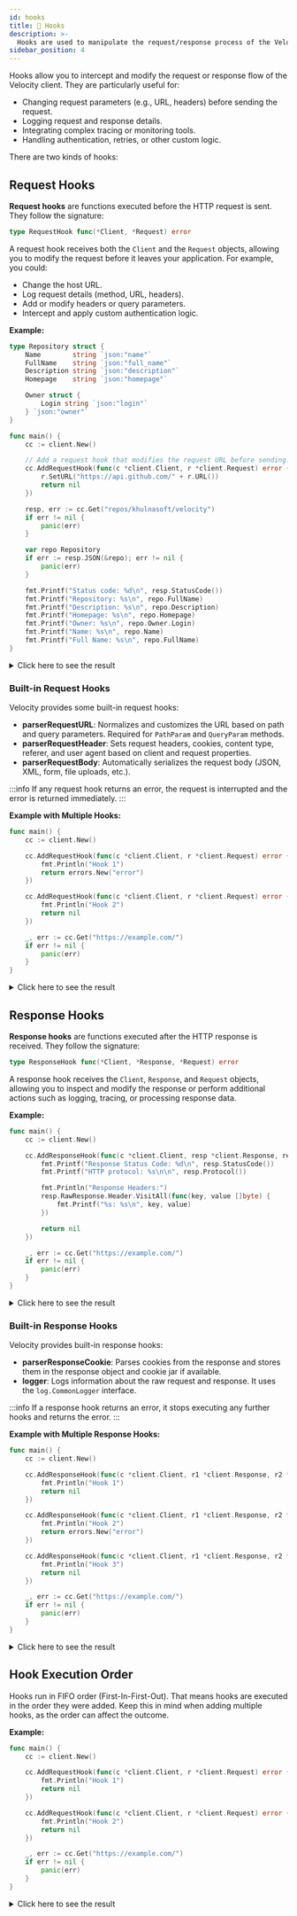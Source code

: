 ```yaml
---
id: hooks
title: 🎣 Hooks
description: >-
  Hooks are used to manipulate the request/response process of the Velocity client.
sidebar_position: 4
---
```


Hooks allow you to intercept and modify the request or response flow of the Velocity client. They are particularly useful for:

- Changing request parameters (e.g., URL, headers) before sending the request.
- Logging request and response details.
- Integrating complex tracing or monitoring tools.
- Handling authentication, retries, or other custom logic.

There are two kinds of hooks:

## Request Hooks

**Request hooks** are functions executed before the HTTP request is sent. They follow the signature:

```go
type RequestHook func(*Client, *Request) error
```

A request hook receives both the `Client` and the `Request` objects, allowing you to modify the request before it leaves your application. For example, you could:

- Change the host URL.
- Log request details (method, URL, headers).
- Add or modify headers or query parameters.
- Intercept and apply custom authentication logic.

**Example:**

```go
type Repository struct {
    Name        string `json:"name"`
    FullName    string `json:"full_name"`
    Description string `json:"description"`
    Homepage    string `json:"homepage"`

    Owner struct {
        Login string `json:"login"`
    } `json:"owner"`
}

func main() {
    cc := client.New()

    // Add a request hook that modifies the request URL before sending.
    cc.AddRequestHook(func(c *client.Client, r *client.Request) error {
        r.SetURL("https://api.github.com/" + r.URL())
        return nil
    })

    resp, err := cc.Get("repos/khulnasoft/velocity")
    if err != nil {
        panic(err)
    }

    var repo Repository
    if err := resp.JSON(&repo); err != nil {
        panic(err)
    }

    fmt.Printf("Status code: %d\n", resp.StatusCode())
    fmt.Printf("Repository: %s\n", repo.FullName)
    fmt.Printf("Description: %s\n", repo.Description)
    fmt.Printf("Homepage: %s\n", repo.Homepage)
    fmt.Printf("Owner: %s\n", repo.Owner.Login)
    fmt.Printf("Name: %s\n", repo.Name)
    fmt.Printf("Full Name: %s\n", repo.FullName)
}
```

<details>
<summary>Click here to see the result</summary>

```plaintext
Status code: 200
Repository: khulnasoft/velocity
Description: ⚡️ Express inspired web framework written in Go
Homepage: https://khulnasoft.com
Owner: khulnasoft
Name: velocity
Full Name: khulnasoft/velocity
```

</details>

### Built-in Request Hooks

Velocity provides some built-in request hooks:

- **parserRequestURL**: Normalizes and customizes the URL based on path and query parameters. Required for `PathParam` and `QueryParam` methods.
- **parserRequestHeader**: Sets request headers, cookies, content type, referer, and user agent based on client and request properties.
- **parserRequestBody**: Automatically serializes the request body (JSON, XML, form, file uploads, etc.).

:::info
If any request hook returns an error, the request is interrupted and the error is returned immediately.
:::

**Example with Multiple Hooks:**

```go
func main() {
    cc := client.New()

    cc.AddRequestHook(func(c *client.Client, r *client.Request) error {
        fmt.Println("Hook 1")
        return errors.New("error")
    })

    cc.AddRequestHook(func(c *client.Client, r *client.Request) error {
        fmt.Println("Hook 2")
        return nil
    })

    _, err := cc.Get("https://example.com/")
    if err != nil {
        panic(err)
    }
}
```

<details>
<summary>Click here to see the result</summary>

```shell
Hook 1.
panic: error

goroutine 1 [running]:
main.main()
        main.go:25 +0xaa
exit status 2
```

</details>

## Response Hooks

**Response hooks** are functions executed after the HTTP response is received. They follow the signature:

```go
type ResponseHook func(*Client, *Response, *Request) error
```

A response hook receives the `Client`, `Response`, and `Request` objects, allowing you to inspect and modify the response or perform additional actions such as logging, tracing, or processing response data.

**Example:**

```go
func main() {
    cc := client.New()

    cc.AddResponseHook(func(c *client.Client, resp *client.Response, req *client.Request) error {
        fmt.Printf("Response Status Code: %d\n", resp.StatusCode())
        fmt.Printf("HTTP protocol: %s\n\n", resp.Protocol())

        fmt.Println("Response Headers:")
        resp.RawResponse.Header.VisitAll(func(key, value []byte) {
            fmt.Printf("%s: %s\n", key, value)
        })

        return nil
    })

    _, err := cc.Get("https://example.com/")
    if err != nil {
        panic(err)
    }
}
```

<details>
<summary>Click here to see the result</summary>

```plaintext
Response Status Code: 200
HTTP protocol: HTTP/1.1

Response Headers:
Content-Length: 1256
Content-Type: text/html; charset=UTF-8
Server: ECAcc (dcd/7D5A)
Age: 216114
Cache-Control: max-age=604800
Date: Fri, 10 May 2024 10:49:10 GMT
Etag: "3147526947+gzip+ident"
Expires: Fri, 17 May 2024 10:49:10 GMT
Last-Modified: Thu, 17 Oct 2019 07:18:26 GMT
Vary: Accept-Encoding
X-Cache: HIT
```

</details>

### Built-in Response Hooks

Velocity provides built-in response hooks:

- **parserResponseCookie**: Parses cookies from the response and stores them in the response object and cookie jar if available.
- **logger**: Logs information about the raw request and response. It uses the `log.CommonLogger` interface.

:::info
If a response hook returns an error, it stops executing any further hooks and returns the error.
:::

**Example with Multiple Response Hooks:**

```go
func main() {
    cc := client.New()

    cc.AddResponseHook(func(c *client.Client, r1 *client.Response, r2 *client.Request) error {
        fmt.Println("Hook 1")
        return nil
    })

    cc.AddResponseHook(func(c *client.Client, r1 *client.Response, r2 *client.Request) error {
        fmt.Println("Hook 2")
        return errors.New("error")
    })

    cc.AddResponseHook(func(c *client.Client, r1 *client.Response, r2 *client.Request) error {
        fmt.Println("Hook 3")
        return nil
    })

    _, err := cc.Get("https://example.com/")
    if err != nil {
        panic(err)
    }
}
```

<details>
<summary>Click here to see the result</summary>

```shell
Hook 1
Hook 2
panic: error

goroutine 1 [running]:
main.main()
        main.go:30 +0xd6
exit status 2
```

</details>

## Hook Execution Order

Hooks run in FIFO order (First-In-First-Out). That means hooks are executed in the order they were added. Keep this in mind when adding multiple hooks, as the order can affect the outcome.

**Example:**

```go
func main() {
    cc := client.New()

    cc.AddRequestHook(func(c *client.Client, r *client.Request) error {
        fmt.Println("Hook 1")
        return nil
    })

    cc.AddRequestHook(func(c *client.Client, r *client.Request) error {
        fmt.Println("Hook 2")
        return nil
    })

    _, err := cc.Get("https://example.com/")
    if err != nil {
        panic(err)
    }
}
```

<details>
<summary>Click here to see the result</summary>

```plaintext
Hook 1
Hook 2
```

</details>
